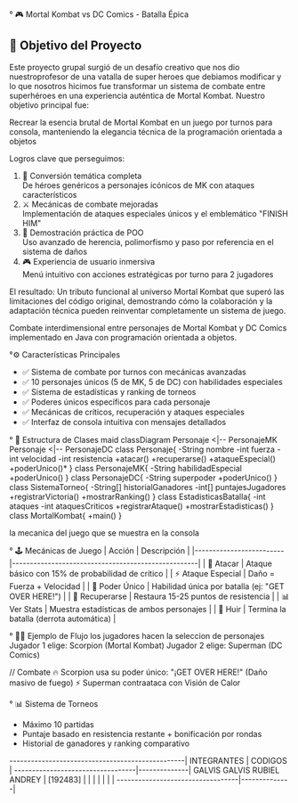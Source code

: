 
° 🎮 Mortal Kombat vs DC Comics - Batalla Épica

## 🎯 Objetivo del Proyecto

Este proyecto grupal surgió de un desafío creativo que nos dio nuestroprofesor de una vatalla de super heroes que debiamos modificar y lo que nosotros hicimos fue transformar un sistema de combate entre superhéroes en una experiencia auténtica de Mortal Kombat. Nuestro objetivo principal fue:

Recrear la esencia brutal de Mortal Kombat en un juego por turnos para consola, manteniendo la elegancia técnica de la programación orientada a objetos

Logros clave que perseguimos:
1. 🔄 Conversión temática completa  
   De héroes genéricos a personajes icónicos de MK con ataques característicos
2. ⚔️ Mecánicas de combate mejoradas  
   Implementación de ataques especiales únicos y el emblemático "FINISH HIM"
3. 🤝 Demostración práctica de POO  
   Uso avanzado de herencia, polimorfismo y paso por referencia en el sistema de daños
4. 🎮 Experiencia de usuario inmersiva  
   Menú intuitivo con acciones estratégicas por turno para 2 jugadores

El resultado: Un tributo funcional al universo Mortal Kombat que superó las limitaciones del código original, demostrando cómo la colaboración y la adaptación técnica pueden reinventar completamente un sistema de juego.



Combate interdimensional entre personajes de Mortal Kombat y DC Comics implementado en Java con programación orientada a objetos.

°⚙️ Características Principales
- ✅ Sistema de combate por turnos con mecánicas avanzadas
- ✅ 10 personajes únicos (5 de MK, 5 de DC) con habilidades especiales
- ✅ Sistema de estadísticas y ranking de torneos
- ✅ Poderes únicos específicos para cada personaje
- ✅ Mecánicas de críticos, recuperación y ataques especiales
- ✅ Interfaz de consola intuitiva con mensajes detallados

° 🧩 Estructura de Clases
maid
classDiagram
  Personaje <|-- PersonajeMK
  Personaje <|-- PersonajeDC
   class Personaje{
     -String nombre
     -int fuerza
     -int velocidad
     -int resistencia
     +atacar()
     +recuperarse()
     +ataqueEspecial()
     +poderUnico()*
   }
  class PersonajeMK{
    -String habilidadEspecial
    +poderUnico()
  }
  class PersonajeDC{
    -String superpoder
    +poderUnico()
  }
  class SistemaTorneo{
    -String[] historialGanadores
    -int[] puntajesJugadores
    +registrarVictoria()
    +mostrarRanking()
  }
  class EstadisticasBatalla{
    -int ataques
    -int ataquesCriticos
    +registrarAtaque()
    +mostrarEstadisticas()
  }
  class MortalKombat{
    +main()
  }


la mecanica del juego que se muestra en la consola 

° 🕹️ Mecánicas de Juego
| Acción                  | Descripción                                        |
|-------------------------|----------------------------------------------------|
| 👊   Atacar            | Ataque básico con 15% de probabilidad de crítico   |
| ⚡   Ataque Especial   | Daño = Fuerza + Velocidad                          |
| 🌟   Poder Único       | Habilidad única por batalla (ej: "GET OVER HERE!") |
| 💚   Recuperarse       | Restaura 15-25 puntos de resistencia               |
| 📊   Ver Stats         | Muestra estadísticas de ambos personajes           |
| 🏃   Huir              | Termina la batalla (derrota automática)            |

° 🧑‍💻 Ejemplo de Flujo
los jugadores hacen la seleccion de personajes 
Jugador 1 elige: Scorpion (Mortal Kombat)
Jugador 2 elige: Superman (DC Comics)

// Combate
🔥 Scorpion usa su poder único: 
"¡GET OVER HERE!" (Daño masivo de fuego)
⚡ Superman contraataca con Visión de Calor

° 📊 Sistema de Torneos
- Máximo 10 partidas
- Puntaje basado en resistencia restante + bonificación por rondas
- Historial de ganadores y ranking comparativo


-------------------------------------------------|
INTEGRANTES                       |  CODIGOS     |
----------------------------------|--------------|
GALVIS GALVIS RUBIEL ANDREY       | [192483]     |
                                  |              |
                                  |              |
                                  |              |
----------------------------------|--------------|